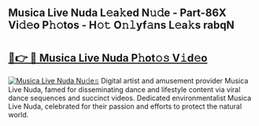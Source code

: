 ## Musica Live Nuda L𝚎a𝚔ed N𝚞𝚍e - Part-86X Vi𝚍𝚎o P𝚑𝚘tos - H𝚘𝚝 O𝚗𝚕yf𝚊ns L𝚎a𝚔s rabqN

# <h2><a href="http://kf5bq1.oniu.top/?m=Musica+Live+Nuda">🔗👉 🔴 Musica Live Nuda P𝚑ot𝚘𝚜 V𝚒d𝚎o</a></h2>

[![Musica Live Nuda Nu𝚍e𝚜](https://i.imgur.com/0qMVB7G.gif)](http://kf5bq1.oniu.top/?m=Musica+Live+Nuda)
Digital artist and amusement provider Musica Live Nuda, famed for disseminating dance and lifestyle content via viral dance sequences and succinct videos. Dedicated environmentalist Musica Live Nuda, celebrated for their passion and efforts to protect the natural world.  
